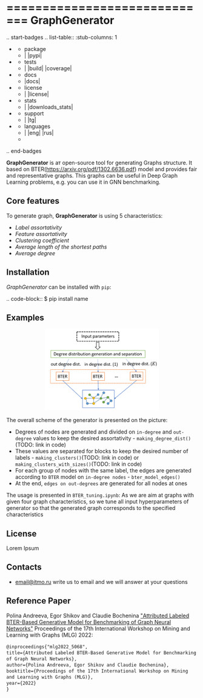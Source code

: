 =============================
GraphGenerator 
=============================

.. start-badges
.. list-table::
   :stub-columns: 1

   * - package
     - | |pypi|
   * - tests
     - | |build| |coverage|
   * - docs
     - |docs|
   * - license
     - | |license|
   * - stats
     - | |downloads_stats|
   * - support
     - | |tg|
   * - languages
     - | |eng| |rus|
     - 
.. end-badges

**GraphGenerator** is aт open-source tool for generating Graphs structure. 
It based on BTER(https://arxiv.org/pdf/1302.6636.pdf) model and provides fair and representative graphs.
This graphs can be useful in Deep Graph Learning problems, e.g. you can use it in GNN benchmarking.

Core features
-------------

To generate graph, **GraphGenerator** is using 5 characteristics: 
* _Label assortativity_
* _Feature assortativity_ 
* _Clustering coefficient_
* _Average length of the shortest paths_
* _Average degree_

Installation
------------
*GraphGenerator* can be installed with ``pip``:

.. code-block::
     $ pip install name

Examples
--------
<p align="center">
  <img src="https://github.com/anpolol/GraphGenerator/blob/main/docs/algo.png?raw=true" width="300px"> 
</p>

The overall scheme of the generator is presented on the picture:

* Degrees of nodes are generated and divided on `in-degree` and `out-degree` values to keep the desired assortativity - `making_degree_dist()`(TODO: link in code)
* These values are separated for blocks to keep the desired number of labels - `making_clusters()`(TODO: link in code) or `making_clusters_with_sizes()`(TODO: link in code)  
* For each group of nodes with the same label, the edges are generated according to `BTER` model on `in-degree nodes` - `bter_model_edges()`
* At the end, `edges on out-degrees` are generated for all nodes at ones

The usage is presented in `BTER_tuning.ipynb`: As we are aim at graphs with given four graph characteristics,
so we tune all input hyperparameters of generator so that the generated graph corresponds
to the specified characteristics

License
-------
Lorem Ipsum

Contacts
--------
- email@itmo.ru write us to email and we will answer at your questions

Reference Paper
--------
Polina Andreeva, Egor Shikov and Claudie Bocheninа 
["Attributed Labeled BTER-Based Generative Model for Benchmarking of Graph Neural Networks"](http://www.mlgworkshop.org/2022/papers/MLG22_paper_5068.pdf)
Proceedings of the 17th International Workshop on Mining and Learning with Graphs (MLG) 2022:

```
@inproceedings{"mlg2022_5068",
title={Attributed Labeled BTER-Based Generative Model for Benchmarking of Graph Neural Networks},
author={Polina Andreeva, Egor Shikov and Claudie Bocheninа},
booktitle={Proceedings of the 17th International Workshop on Mining and Learning with Graphs (MLG)},
year={2022}
}
```
